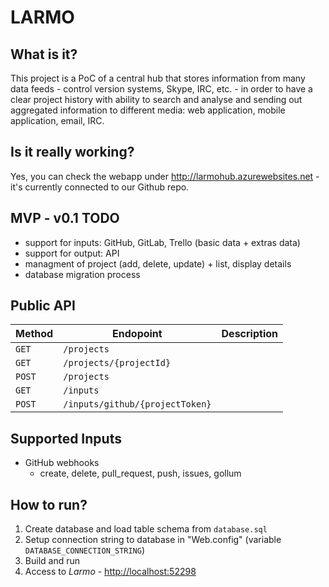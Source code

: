 # LARMO

## What is it?

This project is a PoC of a central hub that stores information from many data feeds - control version systems, Skype, IRC, etc. - in order to have a clear project history with ability to search and analyse and sending out aggregated information to different media: web application, mobile application, email, IRC.

## Is it really working?

Yes, you can check the webapp under http://larmohub.azurewebsites.net - it's currently connected to our Github repo.

## MVP - v0.1 TODO

- support for inputs: GitHub, GitLab, Trello (basic data + extras data)
- support for output: API
- managment of project (add, delete, update) + list, display details
- database migration process

## Public API

Method | Endopoint | Description
-------|-----------|------------
```GET``` | ```/projects``` |
```GET``` | ```/projects/{projectId}``` |
```POST``` | ```/projects``` |
```GET``` | ```/inputs``` |
```POST``` | ```/inputs/github/{projectToken}``` |

## Supported Inputs

- GitHub webhooks
  - create, delete, pull_request, push, issues, gollum

## How to run?

1. Create database and load table schema from ```database.sql```
2. Setup connection string to database in "Web.config" (variable ```DATABASE_CONNECTION_STRING```)
3. Build and run
4. Access to *Larmo* - [http://localhost:52298](http://localhost:52298)